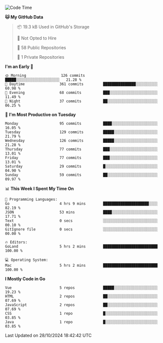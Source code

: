 <!--START_SECTION:waka-->
![Code Time](http://img.shields.io/badge/Code%20Time-1%2C313%20hrs%2012%20mins-blue)

**🐱 My GitHub Data** 

> 📦 19.3 kB Used in GitHub's Storage 
 > 
> 🚫 Not Opted to Hire
 > 
> 📜 58 Public Repositories 
 > 
> 🔑 1 Private Repositories 
 > 
**I'm an Early 🐤** 

```text
🌞 Morning                126 commits         █████░░░░░░░░░░░░░░░░░░░░   21.28 % 
🌆 Daytime                361 commits         ███████████████░░░░░░░░░░   60.98 % 
🌃 Evening                68 commits          ███░░░░░░░░░░░░░░░░░░░░░░   11.49 % 
🌙 Night                  37 commits          ██░░░░░░░░░░░░░░░░░░░░░░░   06.25 % 
```
📅 **I'm Most Productive on Tuesday** 

```text
Monday                   95 commits          ████░░░░░░░░░░░░░░░░░░░░░   16.05 % 
Tuesday                  129 commits         █████░░░░░░░░░░░░░░░░░░░░   21.79 % 
Wednesday                126 commits         █████░░░░░░░░░░░░░░░░░░░░   21.28 % 
Thursday                 77 commits          ███░░░░░░░░░░░░░░░░░░░░░░   13.01 % 
Friday                   77 commits          ███░░░░░░░░░░░░░░░░░░░░░░   13.01 % 
Saturday                 29 commits          █░░░░░░░░░░░░░░░░░░░░░░░░   04.90 % 
Sunday                   59 commits          ██░░░░░░░░░░░░░░░░░░░░░░░   09.97 % 
```


📊 **This Week I Spent My Time On** 

```text
💬 Programming Languages: 
Go                       4 hrs 9 mins        █████████████████████░░░░   82.19 % 
JSON                     53 mins             ████░░░░░░░░░░░░░░░░░░░░░   17.71 % 
Text                     0 secs              ░░░░░░░░░░░░░░░░░░░░░░░░░   00.10 % 
GitIgnore file           0 secs              ░░░░░░░░░░░░░░░░░░░░░░░░░   00.00 % 

🔥 Editors: 
GoLand                   5 hrs 2 mins        █████████████████████████   100.00 % 

💻 Operating System: 
Mac                      5 hrs 2 mins        █████████████████████████   100.00 % 
```

**I Mostly Code in Go** 

```text
Vue                      5 repos             █████░░░░░░░░░░░░░░░░░░░░   19.23 % 
HTML                     2 repos             ██░░░░░░░░░░░░░░░░░░░░░░░   07.69 % 
JavaScript               2 repos             ██░░░░░░░░░░░░░░░░░░░░░░░   07.69 % 
CSS                      1 repo              █░░░░░░░░░░░░░░░░░░░░░░░░   03.85 % 
Java                     1 repo              █░░░░░░░░░░░░░░░░░░░░░░░░   03.85 % 
```




 Last Updated on 28/10/2024 18:42:42 UTC
<!--END_SECTION:waka-->
